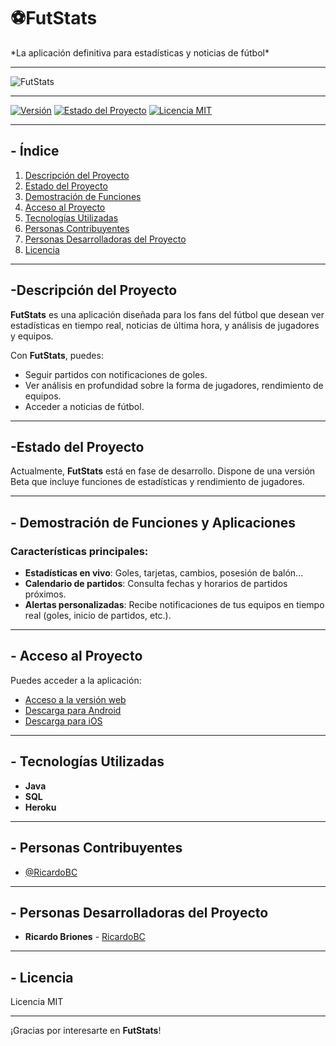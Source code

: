 <h1>⚽FutStats</h1> 
*La aplicación definitiva para estadísticas y noticias de fútbol*

---

![FutStats](https://github.com/user-attachments/assets/de90f918-906a-45c9-8581-b07591d9e63d)


---

[![Versión](https://img.shields.io/badge/Versión-1.0.0-blue)](https://github.com/FootieStats) [![Estado del Proyecto](https://img.shields.io/badge/Estado-En%20desarrollo-yellowgreen)](https://github.com/FootieStats) [![Licencia MIT](https://img.shields.io/badge/Licencia-MIT-green)](https://opensource.org/licenses/MIT) 

---

## - Índice

1. [Descripción del Proyecto](#descripción-del-proyecto)
2. [Estado del Proyecto](#estado-del-proyecto)
3. [Demostración de Funciones](#demostración-de-funciones-y-aplicaciones)
4. [Acceso al Proyecto](#acceso-al-proyecto)
5. [Tecnologías Utilizadas](#tecnologías-utilizadas)
6. [Personas Contribuyentes](#personas-contribuyentes)
7. [Personas Desarrolladoras del Proyecto](#personas-desarrolladoras-del-proyecto)
8. [Licencia](#licencia)

---

## -Descripción del Proyecto

**FutStats** es una aplicación diseñada para los fans del fútbol que desean ver estadísticas en tiempo real, noticias de última hora, y análisis de jugadores y equipos.

Con **FutStats**, puedes:
- Seguir partidos  con notificaciones de goles.
- Ver análisis en profundidad sobre la forma de jugadores, rendimiento de equipos.
- Acceder a noticias de fútbol.

---

## -Estado del Proyecto

Actualmente, **FutStats** está en fase de desarrollo. Dispone de una versión Beta que incluye funciones de estadísticas y  rendimiento de jugadores.

---

## - Demostración de Funciones y Aplicaciones

### Características principales:
- **Estadísticas en vivo**: Goles, tarjetas, cambios, posesión de balón...
- **Calendario de partidos**: Consulta fechas y horarios de partidos próximos.
- **Alertas personalizadas**: Recibe notificaciones de tus equipos en tiempo real (goles, inicio de partidos, etc.).

---

## - Acceso al Proyecto

Puedes acceder a la aplicación:

- [Acceso a la versión web](https://futstats.com)
- [Descarga para Android](https://play.google.com/futstats)
- [Descarga para iOS](https://apps.apple.com/futstats)

---

## - Tecnologías Utilizadas

- **Java**
- **SQL**
- **Heroku**



---

## - Personas Contribuyentes



- [@RicardoBC](https://github.com/usuario_contribuidor1)


---

## - Personas Desarrolladoras del Proyecto



- **Ricardo Briones** - [RicardoBC](https://github.com/ricardobc)


---

## - Licencia

 Licencia MIT

---

¡Gracias por interesarte en **FutStats**! 


